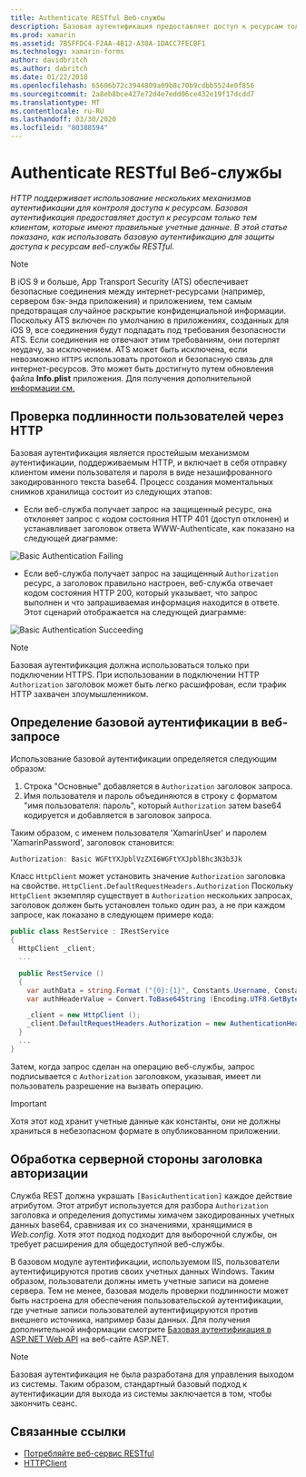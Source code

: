 ```yaml
---
title: Authenticate RESTful Веб-службы
description: Базовая аутентификация предоставляет доступ к ресурсам только тем клиентам, которые имеют правильные учетные данные. В этой статье объясняется, как использовать базовую аутентификацию для защиты доступа к ресурсам веб-службы RESTful.
ms.prod: xamarin
ms.assetid: 7B5FFDC4-F2AA-4B12-A30A-1DACC7FECBF1
ms.technology: xamarin-forms
author: davidbritch
ms.author: dabritch
ms.date: 01/22/2018
ms.openlocfilehash: 65606b72c3944809a09b8c70b9cdbb5524e0f856
ms.sourcegitcommit: 2a8eb8bce427e72d4e7edd06ce432e19f17dcdd7
ms.translationtype: MT
ms.contentlocale: ru-RU
ms.lasthandoff: 03/30/2020
ms.locfileid: "80388594"
---
```

# <a name="authenticate-a-restful-web-service"></a>Authenticate RESTful Веб-службы

_HTTP поддерживает использование нескольких механизмов аутентификации для контроля доступа к ресурсам. Базовая аутентификация предоставляет доступ к ресурсам только тем клиентам, которые имеют правильные учетные данные. В этой статье показано, как использовать базовую аутентификацию для защиты доступа к ресурсам веб-службы RESTful._

> [!NOTE]
> В iOS 9 и больше, App Transport Security (ATS) обеспечивает безопасные соединения между интернет-ресурсами (например, сервером бэк-энда приложения) и приложением, тем самым предотвращая случайное раскрытие конфиденциальной информации. Поскольку ATS включен по умолчанию в приложениях, созданных для iOS 9, все соединения будут подпадать под требования безопасности ATS. Если соединения не отвечают этим требованиям, они потерпят неудачу, за исключением.
> ATS может быть исключена, если невозможно `HTTPS` использовать протокол и безопасную связь для интернет-ресурсов. Это может быть достигнуто путем обновления файла **Info.plist** приложения. Для получения дополнительной [информации см.](~/ios/app-fundamentals/ats.md)

## <a name="authenticating-users-over-http"></a>Проверка подлинности пользователей через HTTP

Базовая аутентификация является простейшым механизмом аутентификации, поддерживаемым HTTP, и включает в себя отправку клиентом имени пользователя и пароля в виде незашифрованного закодированного текста base64. Процесс создания моментальных снимков хранилища состоит из следующих этапов:

- Если веб-служба получает запрос на защищенный ресурс, она отклоняет запрос с кодом состояния HTTP 401 (доступ отклонен) и устанавливает заголовок ответа WWW-Authenticate, как показано на следующей диаграмме:

![](rest-images/basic-authentication-fail.png "Basic Authentication Failing")

- Если веб-служба получает запрос на защищенный `Authorization` ресурс, а заголовок правильно настроен, веб-служба отвечает кодом состояния HTTP 200, который указывает, что запрос выполнен и что запрашиваемая информация находится в ответе. Этот сценарий отображается на следующей диаграмме:

![](rest-images/basic-authentication-success.png "Basic Authentication Succeeding")

> [!NOTE]
> Базовая аутентификация должна использоваться только при подключении HTTPS. При использовании в подключении HTTP `Authorization` заголовок может быть легко расшифрован, если трафик HTTP захвачен злоумышленником.

## <a name="specifying-basic-authentication-in-a-web-request"></a>Определение базовой аутентификации в веб-запросе

Использование базовой аутентификации определяется следующим образом:

1. Строка "Основные" добавляется в `Authorization` заголовок запроса.
1. Имя пользователя и пароль объединяются в строку с форматом "имя пользователя: пароль", который `Authorization` затем base64 кодируется и добавляется в заголовок запроса.

Таким образом, с именем пользователя 'XamarinUser' и паролем 'XamarinPassword', заголовок становится:

```csharp
Authorization: Basic WGFtYXJpblVzZXI6WGFtYXJpblBhc3N3b3Jk
```

Класс `HttpClient` может установить значение `Authorization` заголовка на свойстве. `HttpClient.DefaultRequestHeaders.Authorization` Поскольку `HttpClient` экземпляр существует в `Authorization` нескольких запросах, заголовок должен быть установлен только один раз, а не при каждом запросе, как показано в следующем примере кода:

```csharp
public class RestService : IRestService
{
  HttpClient _client;
  ...

  public RestService ()
  {
    var authData = string.Format ("{0}:{1}", Constants.Username, Constants.Password);
    var authHeaderValue = Convert.ToBase64String (Encoding.UTF8.GetBytes (authData));

    _client = new HttpClient ();
    _client.DefaultRequestHeaders.Authorization = new AuthenticationHeaderValue ("Basic", authHeaderValue);
  }
  ...
}
```

Затем, когда запрос сделан на операцию веб-службы, запрос подписывается с `Authorization` заголовком, указывая, имеет ли пользователь разрешение на вызвать операцию.

> [!IMPORTANT]
> Хотя этот код хранит учетные данные как константы, они не должны храниться в небезопасном формате в опубликованном приложении.

## <a name="processing-the-authorization-header-server-side"></a>Обработка серверной стороны заголовка авторизации

Служба REST должна украшать `[BasicAuthentication]` каждое действие атрибутом. Этот атрибут используется для разбора `Authorization` заголовка и определения допустимы химачем закодированных учетных данных base64, сравнивая их со значениями, хранящимися в *Web.config.* Хотя этот подход подходит для выборочной службы, он требует расширения для общедоступной веб-службы.

В базовом модуле аутентификации, используемом IIS, пользователи аутентифицируются против своих учетных данных Windows. Таким образом, пользователи должны иметь учетные записи на домене сервера. Тем не менее, базовая модель проверки подлинности может быть настроена для обеспечения пользовательской аутентификации, где учетные записи пользователей аутентифицируются против внешнего источника, например базы данных. Для получения дополнительной информации смотрите [Базовая аутентификация в ASP.NET Web API](https://www.asp.net/web-api/overview/security/basic-authentication) на веб-сайте ASP.NET.

> [!NOTE]
> Базовая аутентификация не была разработана для управления выходом из системы. Таким образом, стандартный базовый подход к аутентификации для выхода из системы заключается в том, чтобы закончить сеанс.

## <a name="related-links"></a>Связанные ссылки

- [Потребляйте веб-сервис RESTful](~/xamarin-forms/data-cloud/web-services/rest.md)
- [HTTPClient](https://msdn.microsoft.com/library/system.net.http.httpclient(v=vs.110).aspx)
